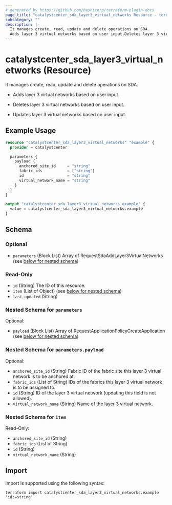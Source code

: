 ```yaml
---
# generated by https://github.com/hashicorp/terraform-plugin-docs
page_title: "catalystcenter_sda_layer3_virtual_networks Resource - terraform-provider-catalystcenter"
subcategory: ""
description: |-
  It manages create, read, update and delete operations on SDA.
  Adds layer 3 virtual networks based on user input.Deletes layer 3 virtual networks based on user input.Updates layer 3 virtual networks based on user input.
---
```


# catalystcenter_sda_layer3_virtual_networks (Resource)

It manages create, read, update and delete operations on SDA.

- Adds layer 3 virtual networks based on user input.

- Deletes layer 3 virtual networks based on user input.

- Updates layer 3 virtual networks based on user input.

## Example Usage

```terraform
resource "catalystcenter_sda_layer3_virtual_networks" "example" {
  provider = catalystcenter

  parameters {
    payload {
      anchored_site_id     = "string"
      fabric_ids           = ["string"]
      id                   = "string"
      virtual_network_name = "string"
    }
  }
}

output "catalystcenter_sda_layer3_virtual_networks_example" {
  value = catalystcenter_sda_layer3_virtual_networks.example
}
```

<!-- schema generated by tfplugindocs -->
## Schema

### Optional

- `parameters` (Block List) Array of RequestSdaAddLayer3VirtualNetworks (see [below for nested schema](#nestedblock--parameters))

### Read-Only

- `id` (String) The ID of this resource.
- `item` (List of Object) (see [below for nested schema](#nestedatt--item))
- `last_updated` (String)

<a id="nestedblock--parameters"></a>
### Nested Schema for `parameters`

Optional:

- `payload` (Block List) Array of RequestApplicationPolicyCreateApplication (see [below for nested schema](#nestedblock--parameters--payload))

<a id="nestedblock--parameters--payload"></a>
### Nested Schema for `parameters.payload`

Optional:

- `anchored_site_id` (String) Fabric ID of the fabric site this layer 3 virtual network is to be anchored at.
- `fabric_ids` (List of String) IDs of the fabrics this layer 3 virtual network is to be assigned to.
- `id` (String) ID of the layer 3 virtual network (updating this field is not allowed).
- `virtual_network_name` (String) Name of the layer 3 virtual network.



<a id="nestedatt--item"></a>
### Nested Schema for `item`

Read-Only:

- `anchored_site_id` (String)
- `fabric_ids` (List of String)
- `id` (String)
- `virtual_network_name` (String)

## Import

Import is supported using the following syntax:

```shell
terraform import catalystcenter_sda_layer3_virtual_networks.example "id:=string"
```
